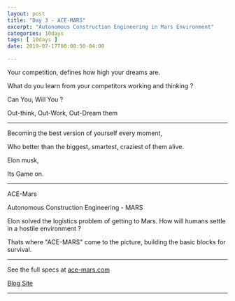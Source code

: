 ```yaml
---
layout: post
title: "Day 3 - ACE-MARS"
excerpt: "Autonomous Construction Engineering in Mars Environment"
categories: 10days
tags: [ 10days ]
date: 2019-07-17T08:08:50-04:00

---
```


Your competition, defines how high your dreams are.

What do you learn from your competitors working and thinking ?

Can You, Will You ?

Out-think, Out-Work, Out-Dream them

-------

Becoming the best version of yourself every moment,

Who better than the biggest, smartest, craziest of them alive.

Elon musk,

Its Game on.

-----

ACE-Mars

Autonomous Construction Engineering - MARS

Elon solved the logistics problem of getting to Mars. How will humans settle in a hostile environment ?

Thats where "ACE-MARS" come to the picture, building the basic blocks for survival.

----

See the full specs at [ace-mars.com](https://ace-mars.com)

[Blog Site](https://slabs.tech/ace-mars/)

---

